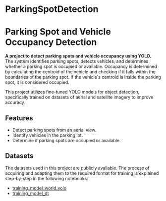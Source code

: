 # ParkingSpotDetection

# Parking Spot and Vehicle Occupancy Detection

**A project to detect parking spots and vehicle occupancy using YOLO.**  
The system identifies parking spots, detects vehicles, and determines whether a parking spot is occupied or available. Occupancy is determined by calculating the centroid of the vehicle and checking if it falls within the boundaries of the parking spot. If the vehicle's centroid is inside the parking spot, it is considered occupied.

This project utilizes fine-tuned YOLO models for object detection, specifically trained on datasets of aerial and satellite imagery to improve accuracy.

## Features

- Detect parking spots from an aerial view.
- Identify vehicles in the parking lot.
- Determine if parking spots are occupied or available.

## Datasets

The datasets used in this project are publicly available. The process of acquiring and adapting them to the required format for training is explained step-by-step in the following notebooks:

- [training_model_world_yolo](notebooks/training_model_world_yolo.ipynb)
- [training_model_dt](notebooks/training_model_dt.ipynb)

